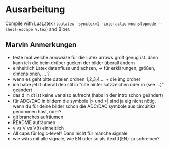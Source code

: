 # Ausarbeitung

Compile with LuaLatex (`lualatex -synctex=1 -interaction=nonstopmode --shell-escape %.tex`) and Biber.

## Marvin Anmerkungen

* teste mal welche arrowsize für die Latex arrows groß genug ist. dann kann ich die beim drüber gucken der bilder überall ändern
* einheitlich Latex datenfluss und achsen, -> für erklärungen, größen, dimensionen, ... ?
* wenn es geht bitte dateien ordnen 1,2,3,4,... + die img ordner
* ich habe jetzt überall den stil in "cite hinter satzzeichen oder in (see ...)" geändert
* das d in dt ist keine var also aufrecht (habs in der intro schon geändert)
* für ADC/DAC in bildern die symbole |> und <| sind ja eig nicht nötig, wenn du für deine bilder schon die ADC/DAC symbole aus circuitikz genommen hast, oder?
* git branches aufräumen
* README aufräumen
* v vs V vs V(t) einheitlich
* All caps für logic-level? Dann nicht für manche signale
* wie wärs mit alle signale, wie EN oder so als \texttt{EN} zu schreiben?
